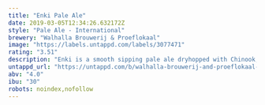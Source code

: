 ```yaml
---
title: "Enki Pale Ale"
date: 2019-03-05T12:34:26.632172Z
style: "Pale Ale - International"
brewery: "Walhalla Brouwerij & Proeflokaal"
image: "https://labels.untappd.com/labels/3077471"
rating: "3.51"
description: "Enki is a smooth sipping pale ale dryhopped with Chinook, Centennial and Loral hops, a slight haze and a low ABV. We named this beer after the Sumerian god of clear water, crafts and mischief. Just like his namesake, this ale should keep you going all night... "
untappd_url: "https://untappd.com/b/walhalla-brouwerij-and-proeflokaal-enki-pale-ale/3077471"
abv: "4.0"
ibu: "30"
robots: noindex,nofollow
---
```

